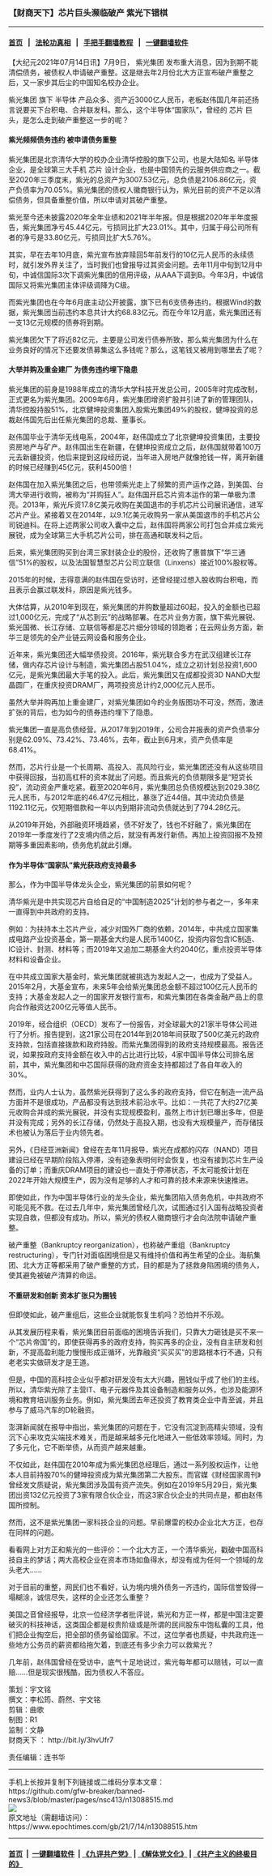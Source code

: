 ### 【财商天下】芯片巨头濒临破产 紫光下错棋
------------------------

#### [首页](https://github.com/gfw-breaker/banned-news3/blob/master/README.md) &nbsp;&nbsp;|&nbsp;&nbsp; [法轮功真相](https://github.com/begood0513/basic/blob/master/README.md)  &nbsp;&nbsp;|&nbsp;&nbsp; [手把手翻墙教程](https://github.com/gfw-breaker/guides/wiki)  &nbsp;&nbsp;|&nbsp;&nbsp; [一键翻墙软件](https://github.com/gfw-breaker/nogfw/blob/master/README.md)  



<div><p>
 【大纪元2021年07月14日讯】7月9日，
 <ok href="https://www.epochtimes.com/gb/tag/%E7%B4%AB%E5%85%89%E9%9B%86%E5%9B%A2.html">
  紫光集团
 </ok>
 发布重大消息，因为到期不能清偿债务，被债权人申请破产重整。这是继去年2月份北大方正宣布破产重整之后，又一家步其后尘的中国知名校办企业。
</p>
<p>
 <ok href="https://www.epochtimes.com/gb/tag/%E7%B4%AB%E5%85%89%E9%9B%86%E5%9B%A2.html">
  紫光集团
 </ok>
 旗下
 <ok href="https://www.epochtimes.com/gb/tag/%E5%8D%8A%E5%AF%BC%E4%BD%93.html">
  半导体
 </ok>
 产品众多、资产近3000亿人民币，老板赵伟国几年前还扬言说要买下台积电、合并联发科。那么，这个半导体“国家队”，曾经的
 <ok href="https://www.epochtimes.com/gb/tag/%E8%8A%AF%E7%89%87.html">
  芯片
 </ok>
 巨头，是怎么走到破产重整这一步的呢？
</p>
<p>
</p>
<h4>
 紫光频频债务违约 被申请债务重整
</h4>
<p>
 紫光集团是北京清华大学的校办企业清华控股的旗下公司，也是大陆知名
 <ok href="https://www.epochtimes.com/gb/tag/%E5%8D%8A%E5%AF%BC%E4%BD%93.html">
  半导体
 </ok>
 企业，是全球第三大手机
 <ok href="https://www.epochtimes.com/gb/tag/%E8%8A%AF%E7%89%87.html">
  芯片
 </ok>
 设计企业，也是中国领先的云服务供应商之一。截至2020年三季度末，紫光的总资产为3007.53亿元，总负债是2106.86亿元，资产负债率为70.05%。紫光集团的债权人徽商银行认为，紫光目前的资产不足以清偿债务，但具备重整价值，所以申请对其破产重整。
</p>
<p>
 紫光至今还未披露2020年全年业绩和2021年半年报。但是根据2020年半年度报告，紫光集团净亏45.44亿元，亏损同比扩大23.01%。其中，归属于母公司所有者的净亏是33.80亿元，亏损同比扩大5.76%。
</p>
<p>
 其实，早在去年10月底，紫光宣布放弃赎回5年前发行的10亿元人民币的永续债时，就引发外界关注了，当时我们也曾报导过其资金问题。去年11月中旬到12月中旬，中诚信国际3次下调紫光集团的信用评级，从AAA下调到B。今年3月，中诚信国际又将紫光集团主体评级调降为C级。
</p>
<p>
 而紫光集团也在今年6月底主动公开披露，旗下已有6支债券违约。根据Wind的数据，紫光集团当前违约本息共计大约68.83亿元。而在今年12月底，紫光集团还有一支13亿元规模的债券将到期。
</p>
<p>
 紫光集团欠下了将近82亿元，主要是公司发行债券所致，那么紫光集团为什么在业务良好的情况下还要发债募集这么多钱呢？那么，这笔钱又被用到哪里去了呢？
</p>
<h4>
 大举并购及重金建厂 为债务违约埋下隐患
</h4>
<p>
 紫光集团的前身是1988年成立的清华大学科技开发总公司，2005年时完成改制，正式更名为紫光集团。2009年6月，紫光集团增资扩股并引进了新的管理团队，清华控股持股51%，北京健坤投资集团入股紫光集团49%的股权，健坤投资的总裁赵伟国先后出任紫光集团的总裁、董事长。
</p>
<p>
 赵伟国毕业于清华无线电系，2004年，赵伟国成立了北京健坤投资集团，主要投资房地产与矿产。赵伟国出生在新疆，在健坤投资成立之后，赵伟国就带着100万元去新疆投资，他后来提到这段经历说，当年进入房地产就像抢钱一样，离开新疆的时候已经赚到45亿元，获利4500倍！
</p>
<p>
 赵伟国在加入紫光集团之后，也带领紫光走上了频繁的资产运作之路，到美国、台湾大举进行收购，被称为“并购狂人”。赵伟国开启芯片资本运作的第一单极为漂亮。2013年，紫光斥资17.8亿美元收购在美国退市的手机芯片公司展讯通信，进军芯片产业。紧接着又在2014年，以9.1亿美元收购另一家从美国退市的手机芯片公司锐迪科。在将上述两家公司收入囊中之后，赵伟国将两家公司打包合并成立紫光展锐，成为全球第三大手机芯片公司，排在高通和联发科之后。
</p>
<p>
 后来，紫光集团购买到台湾三家封装企业的股份，还收购了惠普旗下“华三通信”51%的股权，以及法国智慧型芯片公司立联信（Linxens）接近100%股权等。
</p>
<p>
 2015年的时候，志得意满的赵伟国在受访时，还曾经提过想入股收购台积电，而且表示会赢过联发科，原因是紫光钱多。
</p>
<p>
 大体估算，从2010年到现在，紫光集团的并购数量超过60起，投入的金额也已超过1,000亿元，完成了“从芯到云”的战略部署。在芯片业务方面，旗下紫光展锐、紫光国微、长江存储、立联信等都是芯片细分领域的领跑者；在云网业务方面，新华三是领先的全产业链云网设备和服务企业。
</p>
<p>
 近年来，紫光集团还大幅举债投资。2016年，紫光联合多方在武汉组建长江存储，做内存芯片设计与制造，紫光集团占股51.04%，成立之初计划总投资1,600亿元，是紫光集团最大手笔的投入。此后，紫光集团又在成都投资3D NAND大型晶圆厂，在重庆投资DRAM厂，两项投资总计约2,000亿元人民币。
</p>
<p>
 虽然大举并购再加上重金建厂，对紫光集团如今的业务版图功不可没，然而，激进扩张的背后，也为如今的债券违约埋下了隐患。
</p>
<p>
 紫光集团一直是高负债经营。从2017年到2019年，公司合并报表的资产负债率分别是62.09%、73.42%、73.46%，去年，截止到6月末，资产负债率是68.41%。
</p>
<p>
 然而，芯片行业是一个长周期、高投入、高风险行业，紫光集团还没有从这些项目中获得回报，当初高杠杆的资本就出了问题。而且紫光的负债期限多是“短贷长投”，流动资金严重吃紧。截至2020年6月，紫光集团总负债规模达到2029.38亿元人民币，与2012年底的46.47亿元相比，暴涨了近44倍。其中流动负债是1192.11亿元，仅短期借款和一年以内到期非流动负债就达到了794.28亿元。
</p>
<p>
 从2019年开始，外部融资环境趋紧，债不好发了，钱也不好融了，紫光集团在2019年一季度发行了2支境内债之后，就没有再发行新债。再加上投资回报不及预期等多重因素影响，债务危机就此引爆。
</p>
<h4>
 作为半导体“国家队”紫光获政府支持最多
</h4>
<p>
 那么，作为中国半导体龙头企业，紫光集团的前景如何呢？
</p>
<p>
 清华紫光是中共实现芯片自给自足的“中国制造2025”计划的参与者之一，多年来一直得到中共政府的支持。
</p>
<p>
 例如：为扶持本土芯片产业，减少对国外厂商的依赖，2014年，中共成立国家集成电路产业投资基金，第一期基金大约是人民币1400亿，投资内容包含IC制造、IC设计、封测、材料等；而2019年又追加二期基金大约2040亿，重点投资半导体材料和设备企业。
</p>
<p>
 在中共成立国家大基金时，紫光集团就被挑选为发起人之一，也成为了受益人。2015年2月，大基金宣布，未来5年会给紫光集团总金额不超过100亿元人民币的支持；大基金发起人之一的国家开发银行宣布，和紫光集团在各类金融产品上的意向合作融资达200亿元等值人民币。
</p>
<p>
 2019年，经合组织（OECD）发布了一份报告，对全球最大的21家半导体公司进行了分析。报告提到，这21家公司在2014年到2018年间获取了500亿美元的政府支持款，包括直接拨款和政府持股。而紫光集团得到的政府支持规模最高。报告还说，如果按政府支持金额在收入中的占比进行比较，4家中国半导体公司排名居前，其中，紫光集团和中芯国际获得的政府资金支持都超过了各自年收入的30%。
</p>
<p>
 然而，业内人士认为，虽然紫光获得到了这么多的政府支持，但它在制造一流产品方面并不是很成功，产品都没有达到技术前沿水平。比如：一共花了大约27亿美元收购合并成的紫光展锐，并没有实现规模盈利，虽然上市计划已曝出多年，但是并没有完成；另外的长江存储，仍然处于高投入期，也没有大规模量产，而存储技术也被认为落后于业内领先者。
</p>
<p>
 另外，《日经亚洲新闻》曾经在去年11月报导，紫光在成都的闪存（NAND）项目建设已经在早期阶段陷入停滞，没有迹象表明何时会恢复，也没有接到芯片生产设备的订单；而重庆DRAM项目的建设也一直处于停滞状态，不太可能按计划在2022年开始大规模生产，因为没有足够的人才和可靠的技术来源来快速推进。
</p>
<p>
 即使如此，作为中国半导体行业的龙头企业，紫光集团陷入债务危机，中共政府不可能见死不救。在过去几年中，紫光集团曾经几次，试图通过引入国有战略投资者实现自救，但都没有成功。所以，紫光的债权人徽商银行才会向法院申请破产重整。
</p>
<p>
 破产重整（Bankruptcy reorganization），也称破产重组（Bankruptcy restructuring），专门针对面临困境但是又有维持价值和再生希望的企业。海航集团、北大方正等都采用了破产重整的方式，目的都是为了拯救身陷困境的债务人，使其避免被破产清算的命运。
</p>
<h4>
 不重研发和创新 资本扩张只为圈钱
</h4>
<p>
 但即使如此，破产重组后，这些企业就能恢复生机吗？恐怕并不乐观。
</p>
<p>
 从其发展历程来看，紫光集团目前面临的困境告诉我们，只靠大力砸钱是买不来一个“芯片帝国”的，即使获得再多的政府支持，购买再多的企业，没有自主研发和创新，不提高盈利能力慢慢形成正循环，光靠融资“买买买”的思路根本行不通，只有老老实实做研发才是王道。
</p>
<p>
 但是，中国的高科技企业似乎都对研发没有太大兴趣，圈钱似乎成了他们的主线。所以，清华紫光除了主营IT、电子元器件及其设备制造和服务以外，也涉及能源环境和教育培训服务业务。例如，紫光集团去年还投资了教育类企业中青至诚，并且参与了威马汽车的D轮融资。
</p>
<p>
 澎湃新闻就在报导中指出，紫光集团的问题在于，它没有沉淀到高精尖领域，没有沉下心来攻克尖端技术难关，而是越来越多元化地进入一些低效率领域。同时，为了多元化，它不断举债，从而资产越来越重。
</p>
<p>
 不仅如此，赵伟国在2010年成为紫光集团总经理后，通过一系列股权运作，让他本人目前持股70%的健坤投资成为紫光集团第二大股东。而官媒《财经国家周刊》曾经发文质疑说，紫光集团涉及国有资产流失。例如在2019年5月29日，紫光集团出资132亿元投资了3家有限合伙企业，而这3家合伙企业的共同点是，都由赵伟国所控制。
</p>
<p>
 然而，这不是紫光集团一家科技企业的问题。早前爆雷的校办企业北大方正，也存在同样的问题。
</p>
<p>
 看看网上对方正和紫光的一些评价：一个北大方正，一个清华紫光，戳破中国高科技自主的梦话；两大高校企业在资本市场如鱼得水，却没有成为任何一个领域的龙头老大……
</p>
<p>
 对于目前的重整，网民们也不看好，认为境内境外债务一齐违约，国际信誉毁得一塌糊涂，诚信尽失，这样的企业还怎么重整？
</p>
<p>
 美国之音曾经报导，北京一位经济学者批评说，紫光和方正一样，都是中国注定要破灭的科技神话，这类国企都是权贵阶级或是所谓的民间股东中饱私囊的工具，他们把企业掏空后，把全部的债务留给国家。不过，这位学者也质疑，中共政府连一些地方公务员的薪资都给拖欠着，到底还有多少余力可以救紫光？
</p>
<p>
 几年前，赵伟国曾经在受访中，底气十足地说过，紫光每年都可以赔钱，可以一直赔……但是现实很残酷，因为债权人不答应。
</p>
<p>
 策划：宇文铭
 <br/>
 撰文：李松筠、蔚然、宇文铭
 <br/>
 剪辑：曲歌
 <br/>
 制图：R1
 <br/>
 监制：文静
 <br/>
 <ok href="https://www.epochtimes.com/gb/tag/%E8%B4%A2%E5%95%86%E5%A4%A9%E4%B8%8B.html">
  财商天下
 </ok>
 ：
 <ok href="http://bit.ly/3hvUfr7">
  http://bit.ly/3hvUfr7
 </ok>
</p>
<p>
 责任编辑：连书华
</p>
</div>
<hr/>
手机上长按并复制下列链接或二维码分享本文章：<br/>
https://github.com/gfw-breaker/banned-news3/blob/master/pages/nsc413/n13088515.md <br/>
<a href='https://github.com/gfw-breaker/banned-news3/blob/master/pages/nsc413/n13088515.md'><img src='https://github.com/gfw-breaker/banned-news3/blob/master/pages/nsc413/n13088515.md.png'/></a> <br/>
原文地址（需翻墙访问）：https://www.epochtimes.com/gb/21/7/14/n13088515.htm


------------------------
#### [首页](https://github.com/gfw-breaker/banned-news3/blob/master/README.md) &nbsp;|&nbsp; [一键翻墙软件](https://github.com/gfw-breaker/nogfw/blob/master/README.md) &nbsp;| [《九评共产党》](https://github.com/gfw-breaker/9ping.md/blob/master/README.md#九评之一评共产党是什么) | [《解体党文化》](https://github.com/gfw-breaker/jtdwh.md/blob/master/README.md) | [《共产主义的终极目的》](https://github.com/gfw-breaker/gczydzjmd.md/blob/master/README.md)


<img src='http://gfw-breaker.win/banned-news3/pages/nsc413/n13088515.md' width='0px' height='0px'/>